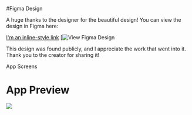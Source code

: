 #Figma Design

A huge thanks to the designer for the beautiful design! You can view the design in Figma here:

[I'm an inline-style link](https://www.google.com)
[![View Figma Design](https://www.figma.com/design/xWR02rHuZjMl5QbaXNFgdv/paint-ui-(Community)?node-id=27-2)

This design was found publicly, and I appreciate the work that went into it. Thank you to the creator for sharing it!

App Screens
# App Preview
![](https://github.com/ParimSsme/painting_web/blob/main/app_screenshot.png)
